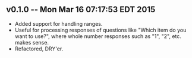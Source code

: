 v0.1.0 -- Mon Mar 16 07:17:53 EDT 2015
--------------------------------------
- Added support for handling ranges.
- Useful for processing responses of questions like "Which item do you want to
  use?", where whole number responses such as "1", "2", etc. makes sense.
- Refactored, DRY'er.
